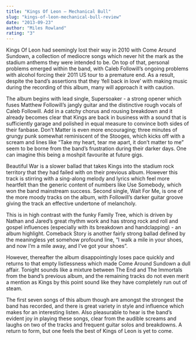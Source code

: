 ```yaml
---
title: "Kings Of Leon – Mechanical Bull"
slug: "kings-of-leon-mechanical-bull-review"
date: "2013-09-23"
author: "Miles Rowland"
rating: "3"
---
```


Kings Of Leon had seemingly lost their way in 2010 with Come Around Sundown, a collection of mediocre songs which never hit the mark as the stadium anthems they were intended to be. On top of that, personal problems emerged within the band, with Caleb Followill’s ongoing problems with alcohol forcing their 2011 US tour to a premature end. As a result, despite the band’s assertions that they ‘fell back in love’ with making music during the recording of this album, many will approach it with caution.

The album begins with lead single, Supersoaker - a strong opener which fuses Matthew Followill’s jangly guitar and the distinctive rough vocals of Caleb Followill. Add in a catchy chorus and rousing breakdown and it already becomes clear that Kings are back in business with a sound that is sufficiently garage and polished in equal measure to convince both sides of their fanbase. Don’t Matter is even more encouraging; three minutes of grungy punk somewhat reminiscent of the Stooges, which kicks off with a scream and lines like “Take my heart, tear me apart, it don’t matter to me” seem to be borne from the band’s frustration during their darker days. One can imagine this being a moshpit favourite at future gigs.

Beautiful War is a slower ballad that takes Kings into the stadium rock territory that they had failed with on their previous album. However this track is stirring with a sing-along melody and lyrics which feel more heartfelt than the generic content of numbers like Use Somebody, which won the band mainstream success. Second single, Wait For Me, is one of the more moody tracks on the album, with Followill’s darker guitar groove giving the track an effective undertone of melancholy.

This is in high contrast with the funky Family Tree, which is driven by Nathan and Jared’s great rhythm work and has strong rock and roll and gospel influences (especially with its breakdown and handclapping) - an album highlight. Comeback Story is another fairly strong ballad defined by the meaningless yet somehow profound line, “I walk a mile in your shoes, and now I’m a mile away, and I’ve got your shoes”.

However, thereafter the album disappointingly loses pace quickly and returns to that empty listlessness which made Come Around Sundown a dull affair. Tonight sounds like a mixture between The End and The Immortals from the band’s previous album, and the remaining tracks do not even merit a mention as Kings by this point sound like they have completely run out of steam.

The first seven songs of this album though are amongst the strongest the band has recorded, and there is great variety in style and influence which makes for an interesting listen. Also pleasurable to hear is the band’s evident joy in playing these songs, clear from the audible screams and laughs on two of the tracks and frequent guitar solos and breakdowns. A return to form, but one feels the best of Kings of Leon is yet to come.
